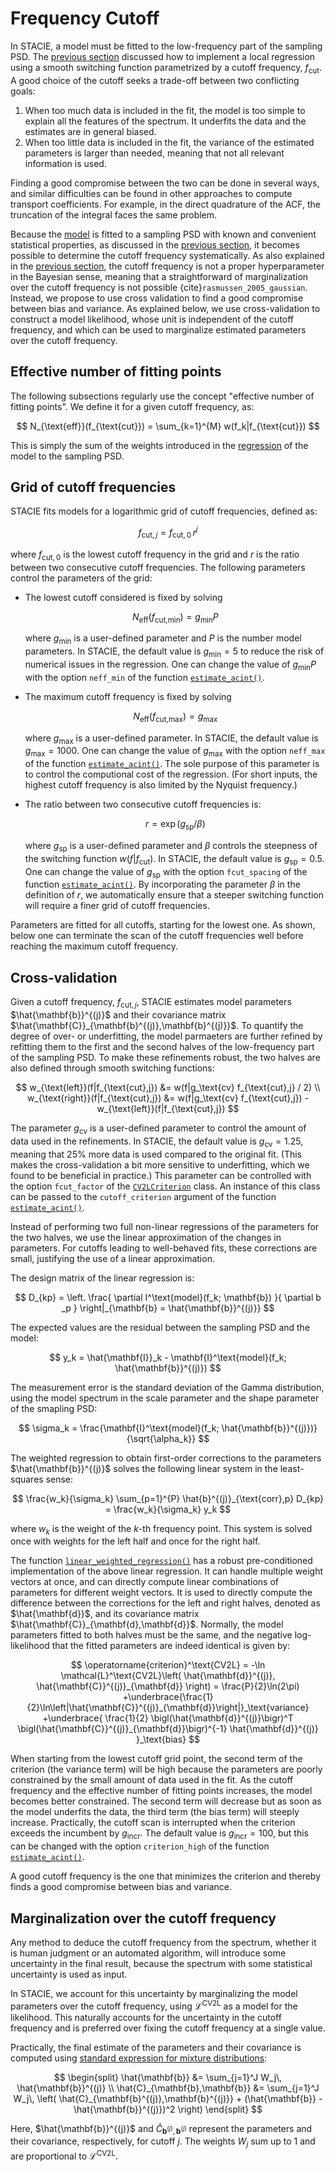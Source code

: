 # Frequency Cutoff

In STACIE, a model must be fitted to the low-frequency part of the sampling PSD.
The [previous section](statistics.md) discussed how to implement a local regression
using a smooth switching function parametrized by a cutoff frequency, $f_\text{cut}$.
A good choice of the cutoff seeks a trade-off between two conflicting goals:

1. When too much data is included in the fit,
   the model is too simple to explain all the features of the spectrum.
   It underfits the data and the estimates are in general biased.
2. When too little data is included in the fit,
   the variance of the estimated parameters is larger than needed,
   meaning that not all relevant information is used.

Finding a good compromise between the two can be done in several ways,
and similar difficulties can be found in other approaches to compute transport coefficients.
For example, in the direct quadrature of the ACF, the truncation of the integral faces the same problem.

Because the [model](model.md) is fitted to a sampling PSD with known and convenient statistical properties,
as discussed in the [previous section](statistics.md),
it becomes possible to determine the cutoff frequency systematically.
As also explained in the [previous section](statistics.md),
the cutoff frequency is not a proper hyperparameter in the Bayesian sense,
meaning that a straightforward of marginalization over the cutoff frequency is not possible
{cite}`rasmussen_2005_gaussian`.
Instead, we propose to use cross validation to find a good compromise between bias and variance.
As explained below, we use cross-validation to construct a model likelihood,
whose unit is independent of the cutoff frequency,
and which can be used to marginalize estimated parameters over the cutoff frequency.

## Effective number of fitting points

The following subsections regularly use the concept "effective number of fitting points".
We define it for a given cutoff frequency, as:

$$
    N_{\text{eff}}(f_{\text{cut}}) = \sum_{k=1}^{M} w(f_k|f_{\text{cut}})
$$

This is simply the sum of the weights introduced in
the [regression](statistics.md#regression) of the model to the sampling PSD.

## Grid of cutoff frequencies

STACIE fits models for a logarithmic grid of cutoff frequencies, defined as:

$$
    f_{\text{cut},j} = f_{\text{cut},0} \, r^j
$$

where $f_{\text{cut},0}$ is the lowest cutoff frequency in the grid
and $r$ is the ratio between two consecutive cutoff frequencies.
The following parameters control the parameters of the grid:

- The lowest cutoff considered is fixed by solving

    $$
        N_{\text{eff}}(f_{\text{cut,min}}) = g_\text{min} P
    $$

    where $g_\text{min}$ is a user-defined parameter and $P$ is the number model parameters.
    In STACIE, the default value is $g_\text{min} = 5$
    to reduce the risk of numerical issues in the regression.
    One can change the value of $g_\text{min} P$ with the option `neff_min`
    of the function [`estimate_acint()`](#stacie.estimate.estimate_acint).

- The maximum cutoff frequency is fixed by solving

    $$
        N_{\text{eff}}(f_{\text{cut,max}}) = g_\text{max}
    $$

    where $g_\text{max}$ is a user-defined parameter.
    In STACIE, the default value is $g_\text{max} = 1000$.
    One can change the value of $g_\text{max}$ with the option `neff_max`
    of the function [`estimate_acint()`](#stacie.estimate.estimate_acint).
    The sole purpose of this parameter is to control the computional cost of the regression.
    (For short inputs, the highest cutoff frequency is also limited by the Nyquist frequency.)

- The ratio between two consecutive cutoff frequencies is:

    $$
        r = \exp(g_\text{sp}/\beta)
    $$

    where $g_\text{sp}$ is a user-defined parameter
    and $\beta$ controls the steepness of the switching function $w(f|f_{\text{cut}})$.
    In STACIE, the default value is $g_\text{sp} = 0.5$.
    One can change the value of $g_\text{sp}$ with the option `fcut_spacing`
    of the function [`estimate_acint()`](#stacie.estimate.estimate_acint).
    By incorporating the parameter $\beta$ in the definition of $r$,
    we automatically ensure that a steeper switching function will require a finer grid of cutoff frequencies.

Parameters are fitted for all cutoffs, starting for the lowest one.
As shown, below one can terminate the scan of the cutoff frequencies
well before reaching the maximum cutoff frequency.

## Cross-validation

Given a cutoff frequency, $f_{\text{cut},j}$, STACIE estimates model parameters
$\hat{\mathbf{b}}^{(j)}$ and their covariance matrix $\hat{\mathbf{C}}_{\mathbf{b}^{(j)},\mathbf{b}^{(j)}}$.
To quantify the degree of over- or underfitting, the model parmaeters are further refined
by refitting them to the first and the second halves of the low-frequency part of the sampling PSD.
To make these refinements robust, the two halves are also defined through smooth switching functions:

$$
    w_{\text{left}}(f|f_{\text{cut},j}) &= w(f|g_\text{cv} f_{\text{cut},j} / 2)
    \\
    w_{\text{right}}(f|f_{\text{cut},j}) &= w(f|g_\text{cv} f_{\text{cut},j}) - w_{\text{left}}(f|f_{\text{cut},j})
$$

The parameter $g_\text{cv}$ is a user-defined parameter to control the amount of data used in the refinements.
In STACIE, the default value is $g_\text{cv} = 1.25$,
meaning that 25% more data is used compared to the original fit.
(This makes the cross-validation a bit more sensitive to underfitting,
which we found to be beneficial in practice.)
This parameter can be controlled with the option `fcut_factor`
of the [`CV2LCriterion`](#stacie.cutoff.CV2LCriterion) class.
An instance of this class can be passed to the `cutoff_criterion` argument
of the function [`estimate_acint()`](#stacie.estimate.estimate_acint).

Instead of performing two full non-linear regressions of the parameters for the two halves,
we use the linear approximation of the changes in parameters.
For cutoffs leading to well-behaved fits, these corrections are small,
justifying the use of a linear approximation.

The design matrix of the linear regression is:

$$
    D_{kp} = \left.
            \frac{
                \partial I^\text{model}(f_k; \mathbf{b})
            }{
                \partial b  _p
            }
        \right|_{\mathbf{b} = \hat{\mathbf{b}}^{(j)}}
$$

The expected values are the residual between the sampling PSD and the model:

$$
    y_k = \hat{\mathbf{I}}_k - \mathbf{I}^\text{model}(f_k; \hat{\mathbf{b}}^{(j)})
$$

The measurement error is the standard deviation of the Gamma distribution,
using the model spectrum in the scale parameter and the shape parameter of the smapling PSD:

$$
    \sigma_k = \frac{\mathbf{I}^\text{model}(f_k; \hat{\mathbf{b}}^{(j)})}{\sqrt{\alpha_k}}
$$

The weighted regression to obtain first-order corrections to the parameters $\hat{\mathbf{b}}^{(j)}$
solves the following linear system in the least-squares sense:

$$
    \frac{w_k}{\sigma_k} \sum_{p=1}^{P} \hat{b}^{(j)}_{\text{corr},p} D_{kp} = \frac{w_k}{\sigma_k} y_k
$$

where $w_k$ is the weight of the $k$-th frequency point.
This system is solved once with weights for the left half and once for the right half.

The function [`linear_weighted_regression()`](#stacie.cutoff.linear_weighted_regression)
has a robust pre-conditioned implementation of the above linear regression.
It can handle multiple weight vectors at once,
and can directly compute linear combinations of parameters for different weight vectors.
It is used to directly compute the difference between the corrections for the left and right halves,
denoted as $\hat{\mathbf{d}}$, and its covariance matrix $\hat{\mathbf{C}}_{\mathbf{d},\mathbf{d}}$.
Normally, the model parameters fitted to both halves must be the same,
and the negative log-likelihood that the fitted parameters are indeed identical is given by:

$$
    \operatorname{criterion}^\text{CV2L} = -\ln \mathcal{L}^\text{CV2L}\left(
        \hat{\mathbf{d}}^{(j)},
        \hat{\mathbf{C}}^{(j)}_{\mathbf{d}}
    \right)
    = \frac{P}{2}\ln(2\pi)
      +\underbrace{\frac{1}{2}\ln\left|\hat{\mathbf{C}}^{(j)}_{\mathbf{d}}\right|}_\text{variance}
      +\underbrace{
        \frac{1}{2}
        \bigl(\hat{\mathbf{d}}^{(j)}\bigr)^T
        \bigl(\hat{\mathbf{C}}^{(j)}_{\mathbf{d}}\bigr)^{-1}
        \hat{\mathbf{d}}^{(j)}
      }_\text{bias}
$$

When starting from the lowest cutoff grid point,
the second term of the criterion (the variance term) will be high
because the parameters are poorly constrained by the small amount of data used in the fit.
As the cutoff frequency and the effective number of fitting points increases,
the model becomes better constrained.
The second term will decrease but as soon as the model underfits the data,
the third term (the bias term) will steeply increase.
Practically, the cutoff scan is interrupted when the criterion exceeds the incumbent by $g_\text{incr}$.
The default value is $g_\text{incr}=100$, but this can be changed
with the option `criterion_high` of the function [`estimate_acint()`](#stacie.estimate.estimate_acint).

A good cutoff frequency is the one that minimizes the criterion and thereby finds a good compromise
between bias and variance.

## Marginalization over the cutoff frequency

Any method to deduce the cutoff frequency from the spectrum,
whether it is human judgment or an automated algorithm,
will introduce some uncertainty in the final result,
because the spectrum with some statistical uncertainty is used as input.

In STACIE, we account for this uncertainty by marginalizing the model parameters over the cutoff frequency,
using $\mathcal{L}^\text{CV2L}$ as a model for the likelihood.
This naturally accounts for the uncertainty in the cutoff frequency
and is preferred over fixing the cutoff frequency at a single value.

Practically, the final estimate of the parameters and their covariance is computed
using [standard expression for mixture distributions](https://en.wikipedia.org/wiki/Mixture_distribution#Moments):

$$
  \begin{split}
    \hat{\mathbf{b}} &= \sum_{j=1}^J W_j\, \hat{\mathbf{b}}^{(j)}
    \\
    \hat{C}_{\mathbf{b},\mathbf{b}} &= \sum_{j=1}^J W_j\, \left(
      \hat{C}_{\mathbf{b}^{(j)},\mathbf{b}^{(j)}}
      + (\hat{\mathbf{b}} - \hat{\mathbf{b}}^{(j)})^2
    \right)
  \end{split}
$$

Here, $\hat{\mathbf{b}}^{(j)}$ and $\hat{C}_{\mathbf{b}^{(j)},\mathbf{b}^{(j)}}$ represent
the parameters and their covariance, respectively, for cutoff $j$.
The weights $W_j$ sum up to 1 and are proportional to $\mathcal{L}^\text{CV2L}$.
